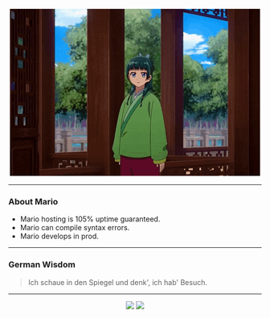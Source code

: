 <p align="center">
  <img src="assets/maomao.gif" />
</p>

---

### About Mario
- Mario hosting is 105% uptime guaranteed.
- Mario can compile syntax errors.
- Mario develops in prod.

---

### German Wisdom
> Ich schaue in den Spiegel und denk', ich hab' Besuch.

---

<p align="center">
  <a>
    <img height="180em" src="https://github-readme-stats-eight-theta.vercel.app/api?username=Torfkopp&show_icons=true&theme=dark&include_all_commits=true&count_private=true"/>
  </a>
  <a href="https://github.com/Torfkopp?tab=repositories">
    <img height="180em" src="https://github-readme-stats-eight-theta.vercel.app/api/top-langs/?username=torfkopp&layout=compact&theme=dark&langs_count=8&hide=java"/>
  </a>
</p>
